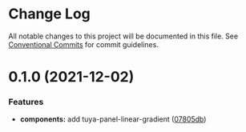 # Change Log

All notable changes to this project will be documented in this file.
See [Conventional Commits](https://conventionalcommits.org) for commit guidelines.

# 0.1.0 (2021-12-02)


### Features

* **components:** add tuya-panel-linear-gradient ([07805db](https://github.com/tuya/tuya-panel-kit/commit/07805db2e1482d3786584345e82633a9cb190575))
